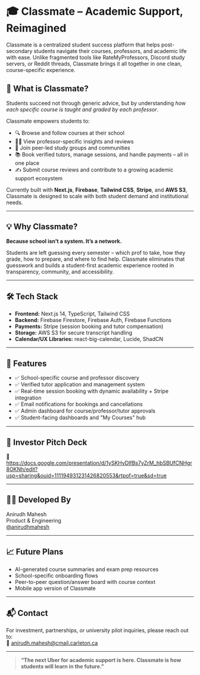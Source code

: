 # 🎓 Classmate – Academic Support, Reimagined

Classmate is a centralized student success platform that helps post-secondary students navigate their courses, professors, and academic life with ease. Unlike fragmented tools like RateMyProfessors, Discord study servers, or Reddit threads, Classmate brings it all together in one clean, course-specific experience.

## 🚀 What is Classmate?

Students succeed not through generic advice, but by understanding *how each specific course is taught and graded by each professor*.

Classmate empowers students to:
- 🔍 Browse and follow courses at their school
- 🧑‍🏫 View professor-specific insights and reviews
- 🧠 Join peer-led study groups and communities
- 📚 Book verified tutors, manage sessions, and handle payments – all in one place
- ✍️ Submit course reviews and contribute to a growing academic support ecosystem

Currently built with **Next.js**, **Firebase**, **Tailwind CSS**, **Stripe**, and **AWS S3**, Classmate is designed to scale with both student demand and institutional needs.

---

## 💡 Why Classmate?

**Because school isn’t a system. It’s a network.**

Students are left guessing every semester – which prof to take, how they grade, how to prepare, and where to find help. Classmate eliminates that guesswork and builds a student-first academic experience rooted in transparency, community, and accessibility.

---

## 🛠️ Tech Stack

- **Frontend:** Next.js 14, TypeScript, Tailwind CSS
- **Backend:** Firebase Firestore, Firebase Auth, Firebase Functions
- **Payments:** Stripe (session booking and tutor compensation)
- **Storage:** AWS S3 for secure transcript handling
- **Calendar/UX Libraries:** react-big-calendar, Lucide, ShadCN

---

## 🔐 Features

- ✅ School-specific course and professor discovery
- ✅ Verified tutor application and management system
- ✅ Real-time session booking with dynamic availability + Stripe integration
- ✅ Email notifications for bookings and cancellations
- ✅ Admin dashboard for course/professor/tutor approvals
- ✅ Student-facing dashboards and "My Courses" hub

---

## 🎤 Investor Pitch Deck

📎 https://docs.google.com/presentation/d/1ySKHyDlfBs7yZrM_hbSBUfCNHgr8OKNh/edit?usp=sharing&ouid=111194931231426820553&rtpof=true&sd=true

---

## 🧑‍💻 Developed By

Anirudh Mahesh  
Product & Engineering  
[@anirudhmahesh](https://github.com/anirudhmahesh)

---

## 📈 Future Plans

- AI-generated course summaries and exam prep resources
- School-specific onboarding flows
- Peer-to-peer question/answer board with course context
- Mobile app version of Classmate

---

## 📬 Contact

For investment, partnerships, or university pilot inquiries, please reach out to:  
📧 anirudh.mahesh@cmail.carleton.ca

---

> **“The next Uber for academic support is here. Classmate is how students will learn in the future.”**
